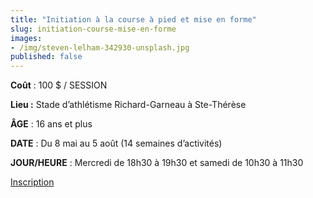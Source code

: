 ```yaml
---
title: "Initiation à la course à pied et mise en forme"
slug: initiation-course-mise-en-forme
images:
- /img/steven-lelham-342930-unsplash.jpg
published: false
---
```


**Coût** : 100 $ / SESSION

**Lieu :** Stade d’athlétisme Richard-Garneau à Ste-Thérèse

**ÂGE** : 16 ans et plus

**DATE** : Du 8 mai au 5 août (14 semaines d’activités)

**JOUR/HEURE** : Mercredi de 18h30 à 19h30 et samedi de 10h30 à 11h30

<a href="https://activites.corsaire-chaparral.org/e/2/initiation-a-la-course-a-pied-et-mise-en-forme" class="btn btn-primary">Inscription <span class="icon icon-angle-right"></span></a>